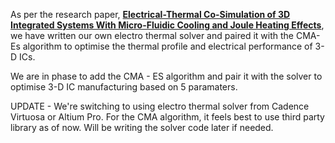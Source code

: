 As per the research paper, [**Electrical-Thermal Co-Simulation of 3D Integrated Systems With Micro-Fluidic Cooling and Joule Heating Effects**](https://citeseerx.ist.psu.edu/document?repid=rep1&type=pdf&doi=86fce3a79b5d40ff6635092b7ba5f13576999031), we have written our own electro thermal solver and paired it with the CMA-Es algorithm to optimise the thermal profile and electrical performance of 3-D ICs. 

We are in phase to add the CMA - ES algorithm and pair it with the solver to optimise 3-D IC manufacturing based on 5 paramaters. 


UPDATE - We're switching to using electro thermal solver from Cadence Virtuosa or Altium Pro. For the CMA algorithm, it feels best to use third party library as of now. Will be writing the solver code later if needed. 
